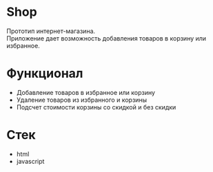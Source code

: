 # Shop #
 Прототип интернет-магазина.  
 Приложение дает возможность добавления товаров в корзину или избранное.

# Функционал #
* Добавление товаров в избранное или корзину
* Удаление товаров из избранного и корзины
* Подсчет стоимости корзины со скидкой и без скидки

# Стек #
* html
* javascript